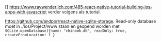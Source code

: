[] https://www.raywenderlich.com/485-react-native-tutorial-building-ios-apps-with-javascript verder volgens als tutorial.

https://github.com/andpor/react-native-sqlite-storage. Read-only database moet in ./ios/Project/www staan en geopend worden met `SQLite.openDatabase({name: "chinook.db", readOnly: true, createFromLocation: 1 }`
